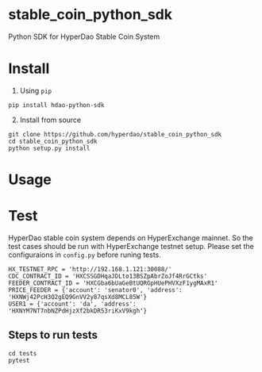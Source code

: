 # stable_coin_python_sdk
Python SDK for HyperDao Stable Coin System


# Install

1. Using ```pip```

```
pip install hdao-python-sdk
```

2. Install from source

```
git clone https://github.com/hyperdao/stable_coin_python_sdk
cd stable_coin_python_sdk
python setup.py install
```

# Usage

# Test

HyperDao stable coin system depends on HyperExchange mainnet. So the test cases should be run with HyperExchange testnet setup.
Please set the configuraions in ```config.py``` before runing tests.

```
HX_TESTNET_RPC = 'http://192.168.1.121:30088/'
CDC_CONTRACT_ID = 'HXCSSGDHqaJDLto13BSZpAbrZoJf4RrGCtks'
FEEDER_CONTRACT_ID = 'HXCGba6bUaGeBtUQRGpHUePHVXzF1ygMAxR1'
PRICE_FEEDER = {'account': 'senator0', 'address': 'HXNWj42PcH3Q2gEQ9GnVV2y87qsXd8MCL85W'}
USER1 = {'account': 'da', 'address': 'HXNYM7NT7nbNZPdHjzXf2bkDR53riKxV9kgh'}
```

## Steps to run tests

```
cd tests
pytest
```